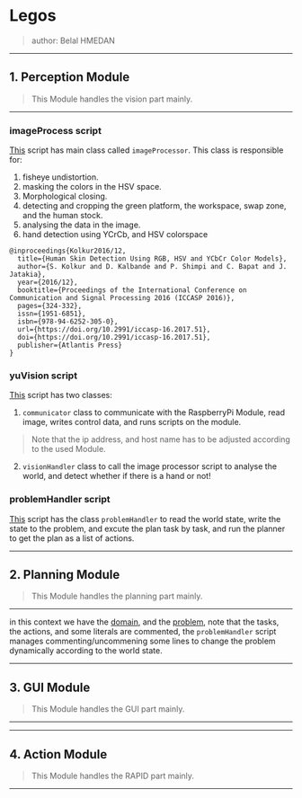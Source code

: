 # Legos
> author: Belal HMEDAN

---

## 1. Perception Module

> This Module handles the vision part mainly.

---

### imageProcess script

[This](imageProcessor.py) script has main class called `imageProcessor`.
This class is responsible for:
1. fisheye undistortion.
2. masking the colors in the HSV space.
3. Morphological closing.
4. detecting and cropping the green platform, the workspace, swap zone, and the human stock.
5. analysing the data in the image.
6. hand detection using YCrCb, and HSV colorspace

```
@inproceedings{Kolkur2016/12,
  title={Human Skin Detection Using RGB, HSV and YCbCr Color Models},
  author={S. Kolkur and D. Kalbande and P. Shimpi and C. Bapat and J. Jatakia},
  year={2016/12},
  booktitle={Proceedings of the International Conference on Communication and Signal Processing 2016 (ICCASP 2016)},
  pages={324-332},
  issn={1951-6851},
  isbn={978-94-6252-305-0},
  url={https://doi.org/10.2991/iccasp-16.2017.51},
  doi={https://doi.org/10.2991/iccasp-16.2017.51},
  publisher={Atlantis Press}
}
```

### yuVision script

[This](yuVision.py) script has two classes:
1. `communicator` class to communicate with the RaspberryPi Module, read image, writes control data, and runs scripts on the module.
> Note that the ip address, and host name has to be adjusted according to the used Module.
2. `visionHandler` class to call the image processor script to analyse the world, and detect whether if there is a hand or not!

### problemHandler script

[This](problemHandler.py) script has the class `problemHandler` to read the world state, write the state to the problem, and excute the plan task by task, and run the planner to get the plan as a list of actions.

---

## 2. Planning Module

> This Module handles the planning part mainly.

---

in this context we have the [domain](domain.hddl), and the [problem](problem.hddl), note that the tasks, the actions, and some literals are commented, the `problemHandler` script manages commenting/uncommening some lines to change the problem dynamically according to the world state.

---

## 3. GUI Module

> This Module handles the GUI part mainly.

---

---

## 4. Action Module

> This Module handles the RAPID part mainly.

---
